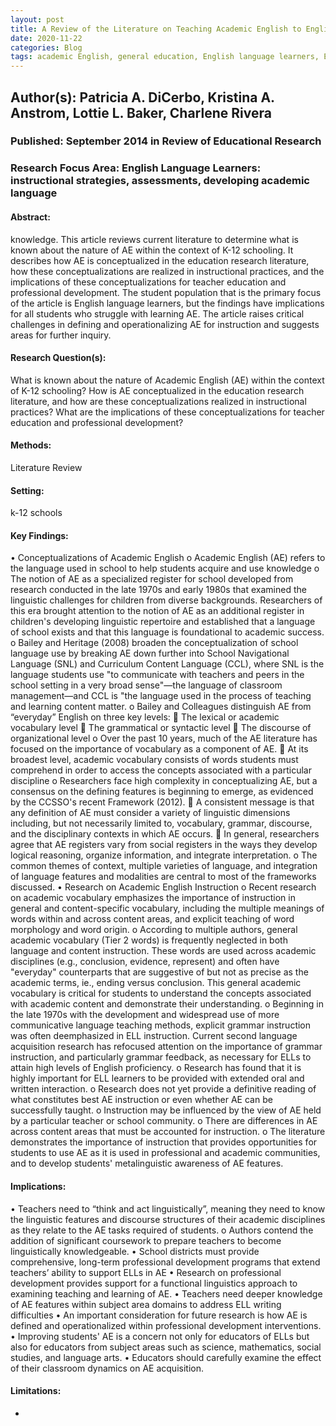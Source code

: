 ```yaml
---
layout: post
title: A Review of the Literature on Teaching Academic English to English Language Learners.
date: 2020-11-22
categories: Blog
tags: academic English, general education, English language learners, English as a second language instruction, teacher education, teacher professional development
---
```


## Author(s): Patricia A. DiCerbo, Kristina A. Anstrom, Lottie L. Baker, Charlene Rivera

### Published: September 2014 in Review of Educational Research

### Research Focus Area: English Language Learners: instructional strategies, assessments, developing academic language

#### Abstract:
knowledge. This article reviews current literature to determine what is known about the nature of AE within the context of K-12 schooling. It describes how AE is conceptualized in the education research literature, how these conceptualizations are realized in instructional practices, and the implications of these conceptualizations for teacher education and professional development. The student population that is the primary focus of the article is English language learners, but the findings have implications for all students who struggle with learning AE. The article raises critical challenges in defining and operationalizing AE for instruction and suggests areas for further inquiry.


#### Research Question(s):
What is known about the nature of Academic English (AE) within the context of K-12 schooling? How is AE conceptualized in the education research literature, and how are these conceptualizations realized in instructional practices? What are the implications of these conceptualizations for teacher education and professional development?


#### Methods:
Literature Review


#### Setting:
k-12 schools


#### Key Findings:
• Conceptualizations of Academic English o Academic English (AE) refers to the language used in school to help students acquire and use knowledge o The notion of AE as a specialized register for school developed from research conducted in the late 1970s and early 1980s that examined the linguistic challenges for children from diverse backgrounds. Researchers of this era brought attention to the notion of AE as an additional register in children's developing linguistic repertoire and established that a language of school exists and that this language is foundational to academic success. o Bailey and Heritage (2008) broaden the conceptualization of school language use by breaking AE down further into School Navigational Language (SNL) and Curriculum Content Language (CCL), where SNL is the language students use "to communicate with teachers and peers in the school setting in a very broad sense"—the language of classroom management—and CCL is "the language used in the process of teaching and learning content matter. o Bailey and Colleagues distinguish AE from “everyday” English on three key levels:  The lexical or academic vocabulary level  The grammatical or syntactic level  The discourse of organizational level o Over the past 10 years, much of the AE literature has focused on the importance of vocabulary as a component of AE.  At its broadest level, academic vocabulary consists of words students must comprehend in order to access the concepts associated with a particular discipline o Researchers face high complexity in conceptualizing AE, but a consensus on the defining features is beginning to emerge, as evidenced by the CCSSO's recent Framework (2012).  A consistent message is that any definition of AE must consider a variety of linguistic dimensions including, but not necessarily limited to, vocabulary, grammar, discourse, and the disciplinary contexts in which AE occurs.  In general, researchers agree that AE registers vary from social registers in the ways they develop logical reasoning, organize information, and integrate interpretation. o The common themes of context, multiple varieties of language, and integration of language features and modalities are central to most of the frameworks discussed.  • Research on Academic English Instruction o Recent research on academic vocabulary emphasizes the importance of instruction in general and content-specific vocabulary, including the multiple meanings of words within and across content areas, and explicit teaching of word morphology and word origin. o According to multiple authors, general academic vocabulary (Tier 2 words) is frequently neglected in both language and content instruction. These words are used across academic disciplines (e.g., conclusion, evidence, represent) and often have "everyday" counterparts that are suggestive of but not as precise as the academic terms, ie., ending versus conclusion. This general academic vocabulary is critical for students to understand the concepts associated with academic content and demonstrate their understanding. o Beginning in the late 1970s with the development and widespread use of more communicative language teaching methods, explicit grammar instruction was often deemphasized in ELL instruction. Current second language acquisition research has refocused attention on the importance of grammar instruction, and particularly grammar feedback, as necessary for ELLs to attain high levels of English proficiency.  o Research has found that it is highly important for ELL learners to be provided with extended oral and written interaction. o Research does not yet provide a definitive reading of what constitutes best AE instruction or even whether AE can be successfully taught. o Instruction may be influenced by the view of AE held by a particular teacher or school community. o There are differences in AE across content areas that must be accounted for instruction. o The literature demonstrates the importance of instruction that provides opportunities for students to use AE as it is used in professional and academic communities, and to develop students' metalinguistic awareness of AE features. 


#### Implications:
• Teachers need to “think and act linguistically”, meaning they need to know the linguistic features and discourse structures of their academic disciplines as they relate to the AE tasks required of students. o Authors contend the addition of significant coursework to prepare teachers to become linguistically knowledgeable. • School districts must provide comprehensive, long-term professional development programs that extend teachers’ ability to support ELLs in AE • Research on professional development provides support for a functional linguistics approach to examining teaching and learning of AE. • Teachers need deeper knowledge of AE features within subject area domains to address ELL writing difficulties • An important consideration for future research is how AE is defined and operationalized within professional development interventions. • Improving students' AE is a concern not only for educators of ELLs but also for educators from subject areas such as science, mathematics, social studies, and language arts. • Educators should carefully examine the effect of their classroom dynamics on AE acquisition. 


#### Limitations:
-


